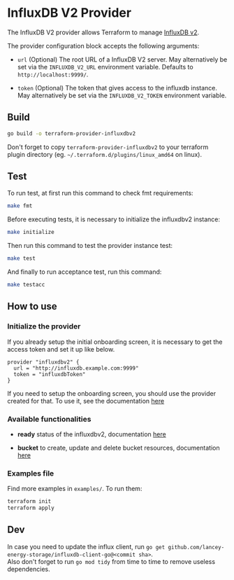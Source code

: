 # InfluxDB V2 Provider

The InfluxDB V2 provider allows Terraform to manage
[InfluxDB v2](https://www.influxdata.com/products/influxdb-overview/).

The provider configuration block accepts the following arguments:

* ``url`` (Optional) The root URL of a InfluxDB V2 server. May alternatively be set via the `INFLUXDB_V2_URL` environment variable. Defaults to `http://localhost:9999/`.

* ``token`` (Optional) The token that gives access to the influxdb instance. May alternatively be set via the `INFLUXDB_V2_TOKEN` environment variable.

## Build

```bash
go build -o terraform-provider-influxdbv2
```

Don't forget to copy `terraform-provider-influxdbv2` to your terraform plugin directory (eg. `~/.terraform.d/plugins/linux_amd64` on linux).

## Test

To run test, at first run this command to check fmt requirements:
 
```bash
make fmt
```

Before executing tests, it is necessary to initialize the influxdbv2 instance:

```bash
make initialize
```

Then run this command to test the provider instance test:

```bash
make test
```

And finally to run acceptance test, run this command: 

```bash
make testacc
```

## How to use

### Initialize the provider

If you already setup the initial onboarding screen, it is necessary to get the access token and set it up like below.
```hcl
provider "influxdbv2" {
  url = "http://influxdb.example.com:9999"
  token = "influxdbToken"
}
```

If you need to setup the onboarding screen, you should use the provider created for that. To use it, see the documentation [here](https://github.com/lancey-energy-storage/terraform-provider-influxdb-v2-onboarding)

### Available functionalities

* **ready** status of the influxdbv2, documentation [here](website/docs/d/ready.html.md)

* **bucket** to create, update and delete bucket resources, documentation [here](website/docs/r/bucket.html.md)


### Examples file
Find more examples in `examples/`. To run them:
```bash
terraform init
terraform apply
```

## Dev

In case you need to update the influx client, run `go get github.com/lancey-energy-storage/influxdb-client-go@<commit sha>`.  
Also don't forget to run `go mod tidy` from time to time to remove useless dependencies.